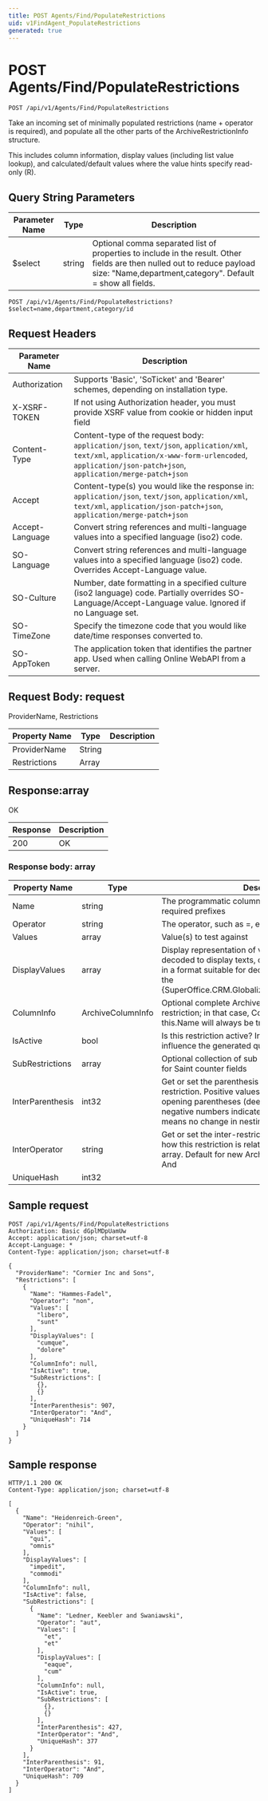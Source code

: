 ```yaml
---
title: POST Agents/Find/PopulateRestrictions
uid: v1FindAgent_PopulateRestrictions
generated: true
---
```


# POST Agents/Find/PopulateRestrictions

```http
POST /api/v1/Agents/Find/PopulateRestrictions
```

Take an incoming set of minimally populated restrictions (name + operator is required), and populate all the other parts of the ArchiveRestrictionInfo structure.


This includes column information, display values (including list value lookup), and calculated/default values where the value hints specify read-only (R).






## Query String Parameters

| Parameter Name | Type |  Description |
|----------------|------|--------------|
| $select | string |  Optional comma separated list of properties to include in the result. Other fields are then nulled out to reduce payload size: "Name,department,category". Default = show all fields. |

```http
POST /api/v1/Agents/Find/PopulateRestrictions?$select=name,department,category/id
```


## Request Headers

| Parameter Name | Description |
|----------------|-------------|
| Authorization  | Supports 'Basic', 'SoTicket' and 'Bearer' schemes, depending on installation type. |
| X-XSRF-TOKEN   | If not using Authorization header, you must provide XSRF value from cookie or hidden input field |
| Content-Type | Content-type of the request body: `application/json`, `text/json`, `application/xml`, `text/xml`, `application/x-www-form-urlencoded`, `application/json-patch+json`, `application/merge-patch+json` |
| Accept         | Content-type(s) you would like the response in: `application/json`, `text/json`, `application/xml`, `text/xml`, `application/json-patch+json`, `application/merge-patch+json` |
| Accept-Language | Convert string references and multi-language values into a specified language (iso2) code. |
| SO-Language | Convert string references and multi-language values into a specified language (iso2) code. Overrides Accept-Language value. |
| SO-Culture | Number, date formatting in a specified culture (iso2 language) code. Partially overrides SO-Language/Accept-Language value. Ignored if no Language set. |
| SO-TimeZone | Specify the timezone code that you would like date/time responses converted to. |
| SO-AppToken | The application token that identifies the partner app. Used when calling Online WebAPI from a server. |

## Request Body: request 

ProviderName, Restrictions 

| Property Name | Type |  Description |
|----------------|------|--------------|
| ProviderName | String |  |
| Restrictions | Array |  |

## Response:array

OK

| Response | Description |
|----------------|-------------|
| 200 | OK |

### Response body: array

| Property Name | Type |  Description |
|----------------|------|--------------|
| Name | string | The programmatic column name, including any required prefixes |
| Operator | string | The operator, such as =, etc |
| Values | array | Value(s) to test against |
| DisplayValues | array | Display representation of value(s) - list ID's are decoded to display texts, other values are represented in a format suitable for decoding and display through the {SuperOffice.CRM.Globalization.CultureDataFormatter}. |
| ColumnInfo | ArchiveColumnInfo | Optional complete ArchiveColumnInfo for this restriction; in that case, ColumnInfo.Name == this.Name will always be true |
| IsActive | bool | Is this restriction active?  Inactive restrictions will not influence the generated query |
| SubRestrictions | array | Optional collection of sub criteria, usually null but set for Saint counter fields |
| InterParenthesis | int32 | Get or set the parenthesis (if any) associated with this restriction. Positive values indicate a number of opening parentheses (deepening nesting level), while negative numbers indicate closing parentheses. Zero means no change in nesting level (no parentheses). |
| InterOperator | string | Get or set the inter-restriction operator that describes how this restriction is related to the next one in an array. Default for new ArchiveRestrictionInfo objects is And |
| UniqueHash | int32 |  |

## Sample request

```http!
POST /api/v1/Agents/Find/PopulateRestrictions
Authorization: Basic dGplMDpUamUw
Accept: application/json; charset=utf-8
Accept-Language: *
Content-Type: application/json; charset=utf-8

{
  "ProviderName": "Cormier Inc and Sons",
  "Restrictions": [
    {
      "Name": "Hammes-Fadel",
      "Operator": "non",
      "Values": [
        "libero",
        "sunt"
      ],
      "DisplayValues": [
        "cumque",
        "dolore"
      ],
      "ColumnInfo": null,
      "IsActive": true,
      "SubRestrictions": [
        {},
        {}
      ],
      "InterParenthesis": 907,
      "InterOperator": "And",
      "UniqueHash": 714
    }
  ]
}
```

## Sample response

```http_
HTTP/1.1 200 OK
Content-Type: application/json; charset=utf-8

[
  {
    "Name": "Heidenreich-Green",
    "Operator": "nihil",
    "Values": [
      "qui",
      "omnis"
    ],
    "DisplayValues": [
      "impedit",
      "commodi"
    ],
    "ColumnInfo": null,
    "IsActive": false,
    "SubRestrictions": [
      {
        "Name": "Ledner, Keebler and Swaniawski",
        "Operator": "aut",
        "Values": [
          "et",
          "et"
        ],
        "DisplayValues": [
          "eaque",
          "cum"
        ],
        "ColumnInfo": null,
        "IsActive": true,
        "SubRestrictions": [
          {},
          {}
        ],
        "InterParenthesis": 427,
        "InterOperator": "And",
        "UniqueHash": 377
      }
    ],
    "InterParenthesis": 91,
    "InterOperator": "And",
    "UniqueHash": 709
  }
]
```
